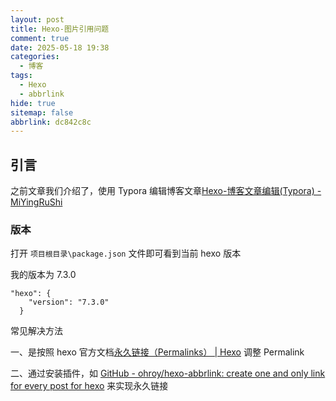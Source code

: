 ```yaml
---
layout: post
title: Hexo-图片引用问题
comment: true
date: 2025-05-18 19:38
categories:
  - 博客
tags:
  - Hexo
  - abbrlink
hide: true
sitemap: false
abbrlink: dc842c8c
---
```

## 引言

之前文章我们介绍了，使用 Typora 编辑博客文章[Hexo-博客文章编辑(Typora) - MiYingRuShi](https://mifazhan.top/posts/b915b0ef/)






### 版本

打开 `项目根目录\package.json` 文件即可看到当前 hexo 版本

我的版本为 7.3.0

```
"hexo": {
    "version": "7.3.0"
  }
```



常见解决方法

一、是按照 hexo 官方文档[永久链接（Permalinks） \| Hexo](https://hexo.io/zh-cn/docs/permalinks) 调整 Permalink

二、通过安装插件，如 [GitHub - ohroy/hexo-abbrlink: create one and only link for every post for hexo](https://github.com/ohroy/hexo-abbrlink) 来实现永久链接



